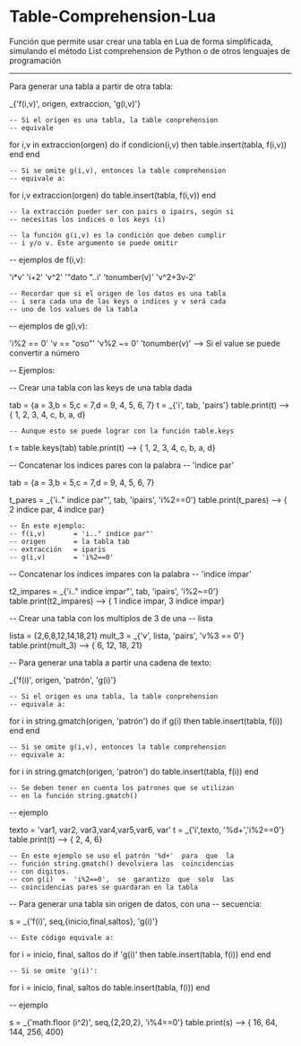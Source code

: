 # Table-Comprehension-Lua
Función que permite usar crear una tabla en Lua de forma simplificada, simulando el método List comprehension de Python o de otros lenguajes de programación

-------------------------------------------------

Para generar una tabla a partir de otra tabla:

_{'f(i,v)', origen, extraccion, 'g(i,v)'}

	
	-- Si el origen es una tabla, la table conprehension 
	-- equivale 

for i,v in extraccion(orgen) do
	if condicion(i,v) then
		table.insert(tabla, f(i,v))
	end
end

	-- Si se omite g(i,v), entonces la table comprehension 
	-- equivale a:

for i,v extraccion(orgen) do
	table.insert(tabla, f(i,v))
end

	-- la extracción pueder ser con pairs o ipairs, según si
	-- necesitas los indices o los keys (i)

	-- la función g(i,v) es la condición que deben cumplir
	-- i y/o v. Este argumento se puede omitir

-- ejemplos de f(i,v):

'i*v'
'i+2'
'v^2'
'"dato "..i'
'tonumber(v)'
'v^2+3v-2'

	-- Recordar que si el origen de los datos es una tabla
	-- i sera cada una de las keys o indices y v será cada
	-- uno de los values de la tabla

-- ejemplos de g(i,v):

'i%2 == 0'
'v == "oso"'
'v%2 ~= 0'
'tonumber(v)' --> Si el value se puede convertir a número


-- Ejemplos:

-- Crear una tabla con las keys de una tabla dada

tab = {a = 3,b = 5,c = 7,d = 9, 4, 5, 6, 7}
t = _{'i', tab, 'pairs'}
table.print(t)
		--> { 1, 2, 3, 4, c, b, a, d}

	-- Aunque esto se puede lograr con la función table.keys

t = table.keys(tab)
table.print(t)
		--> { 1, 2, 3, 4, c, b, a, d}

-- Concatenar los indices pares  con  la  palabra
-- 'indice par'

tab = {a = 3,b = 5,c = 7,d = 9, 4, 5, 6, 7}

t_pares = _{'i.." indice par"', tab, 'ipairs', 'i%2==0'}
table.print(t_pares)
		--> { 2 indice par, 4 indice par}

	-- En este ejemplo:
	-- f(i,v) 		= 'i.." indice par"'
	-- origen 		= la tabla tab
	-- extracción 	= iparis
	-- g(i,v) 		= 'i%2==0'


-- Concatenar los indices impares con la palabra
-- 'indice impar'

t2_impares = _{'i.." indice impar"', tab, 'ipairs', 'i%2~=0'}
table.print(t2_impares)
		--> { 1 indice impar, 3 indice impar}


-- Crear una tabla con los multiplos de 3 de una
-- lista

lista = {2,6,8,12,14,18,21}
mult_3 = _{'v', lista, 'pairs', 'v%3 == 0'}
table.print(mult_3)
		--> { 6, 12, 18, 21}

-- Para generar una tabla a partir una cadena de texto:

_{'f(i)', origen, 'patrón', 'g(i)'}

	-- Si el origen es una tabla, la table conprehension 
	-- equivale a:

for i in string.gmatch(origen, 'patrón') do
	if g(i) then
		table.insert(tabla, f(i))
	end
end

	-- Si se omite g(i,v), entonces la table comprehension 
	-- equivale a:

for i in string.gmatch(origen, 'patrón') do
	table.insert(tabla, f(i))
end

	-- Se deben tener en cuenta los patrones que se utilizan
	-- en la función string.gmatch()

-- ejemplo

texto = 'var1, var2, var3,var4,var5,var6, var'
t = _{'i',texto, '%d+','i%2==0'}
table.print(t)
		--> { 2, 4, 6}

	-- En este ejemplo se uso el patrón '%d+'  para  que  la
	-- función string.gmatch() devolviera las  coincidencias
	-- con digitos.
	-- con g(i)  =  'i%2==0',  se  garantizo  que  solo  las 
	-- coincidencias pares se guardaran en la tabla

-- Para generar una tabla sin origen de datos, con una
-- secuencia:

s = _{'f(i)', seq,{inicio,final,saltos}, 'g(i)'}

	-- Este código equivale a:

for i = inicio, final, saltos do
	if 'g(i)' then
		table.insert(tabla, f(i))
	end
end

	-- Si se omite 'g(i)':

for i = inicio, final, saltos do
	table.insert(tabla, f(i))
end

-- ejemplo

s = _{'math.floor (i^2)', seq,{2,20,2}, 'i%4==0'}
table.print(s)
		--> { 16, 64, 144, 256, 400}

